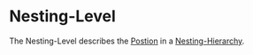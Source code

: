 # Nesting-Level

The Nesting-Level describes the [Postion](60009.md) in a [Nesting-Hierarchy](600065.md).